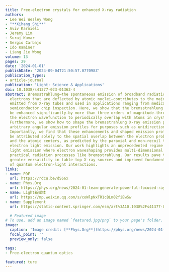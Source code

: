 ```yaml
---
title: Free-electron crystals for enhanced X-ray radiation
authors:
- Lee Wei Wesley Wong
- "**Xihang Shi**"
- Aviv Karnieli
- Jeremy Lim
- Suraj Kumar
- Sergio Carbajo
- Ido Kaminer
- Liang Jie Wong
volume: 13
pages: 29
date: '2024-01-01'
publishDate: '2024-09-04T21:50:57.077098Z'
publication_types:
- article-journal
publication: 'Light: Science & Applications'
doi: 10.1038/s41377-023-01363-4
abstract: Bremsstrahlung—the spontaneous emission of broadband radiation from free
  electrons that are deflected by atomic nuclei—contributes to the majority of X-rays
  emitted from X-ray tubes and used in applications ranging from medical imaging to
  semiconductor chip inspection. Here, we show that the bremsstrahlung intensity can
  be enhanced significantly—by more than three orders of magnitude—through shaping
  the electron wavefunction to periodically overlap with atoms in crystalline materials.
  Furthermore, we show how to shape the bremsstrahlung X-ray emission pattern into
  arbitrary angular emission profiles for purposes such as unidirectionality and multi-directionality.
  Importantly, we find that these enhancements and shaped emission profiles cannot
  be attributed solely to the spatial overlap between the electron probability distribution
  and the atomic centers, as predicted by the paraxial and non-recoil theory for free
  electron light emission. Our work highlights an unprecedented regime of free electron
  light emission where electron waveshaping provides multi-dimensional control over
  practical radiation processes like bremsstrahlung. Our results pave the way towards
  greater versatility in table-top X-ray sources and improved fundamental understanding
  of quantum electron-light interactions.
links:
- name: PDF
  url: https://rdcu.be/dS66x
- name: Phys.Org
  url: https://phys.org/news/2024-01-team-generate-powerful-focused-rays.html
- name: Light新媒体
  url: https://mp.weixin.qq.com/s/coWlpNxTR1cBLm02fiEwSw
- name: Supplement
  url: https://static-content.springer.com/esm/art%3A10.1038%2Fs41377-023-01363-4/MediaObjects/41377_2023_1363_MOESM1_ESM.pdf

  # Featured image
# To use, add an image named `featured.jpg/png` to your page's folder.
image:
  caption: 'Image credit: [**Phys.Org**](https://phys.org/news/2024-01-team-generate-powerful-focused-rays.html)'
  focal_point: ''
  preview_only: false

tags:
- Free-electron quantum optics

featured: ture
---
```

